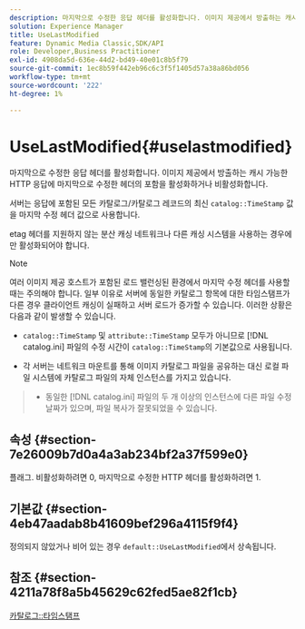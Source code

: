 ```yaml
---
description: 마지막으로 수정한 응답 헤더를 활성화합니다. 이미지 제공에서 방출하는 캐시 가능한 HTTP 응답에 마지막으로 수정한 헤더의 포함을 활성화하거나 비활성화합니다.
solution: Experience Manager
title: UseLastModified
feature: Dynamic Media Classic,SDK/API
role: Developer,Business Practitioner
exl-id: 4908da5d-636e-44d2-bd49-40e01c8b5f79
source-git-commit: 1ec8b59f442eb96c6c3f5f1405d57a38a86bd056
workflow-type: tm+mt
source-wordcount: '222'
ht-degree: 1%

---
```


# UseLastModified{#uselastmodified}

마지막으로 수정한 응답 헤더를 활성화합니다. 이미지 제공에서 방출하는 캐시 가능한 HTTP 응답에 마지막으로 수정한 헤더의 포함을 활성화하거나 비활성화합니다.

서버는 응답에 포함된 모든 카탈로그/카탈로그 레코드의 최신 `catalog::TimeStamp` 값을 마지막 수정 헤더 값으로 사용합니다.

etag 헤더를 지원하지 않는 분산 캐싱 네트워크나 다른 캐싱 시스템을 사용하는 경우에만 활성화되어야 합니다.

>[!NOTE]
>
>여러 이미지 제공 호스트가 포함된 로드 밸런싱된 환경에서 마지막 수정 헤더를 사용할 때는 주의해야 합니다. 일부 이유로 서버에 동일한 카탈로그 항목에 대한 타임스탬프가 다른 경우 클라이언트 캐싱이 실패하고 서버 로드가 증가할 수 있습니다. 이러한 상황은 다음과 같이 발생할 수 있습니다.
>
>* `catalog::TimeStamp` 및 `attribute::TimeStamp` 모두가 아니므로 [!DNL catalog.ini] 파일의 수정 시간이 `catalog::TimeStamp`의 기본값으로 사용됩니다.
   >
   >
* 각 서버는 네트워크 마운트를 통해 이미지 카탈로그 파일을 공유하는 대신 로컬 파일 시스템에 카탈로그 파일의 자체 인스턴스를 가지고 있습니다.
>* 동일한 [!DNL catalog.ini] 파일의 두 개 이상의 인스턴스에 다른 파일 수정 날짜가 있으며, 파일 복사가 잘못되었을 수 있습니다.

>



## 속성 {#section-7e26009b7d0a4a3ab234bf2a37f599e0}

플래그. 비활성화하려면 0, 마지막으로 수정한 HTTP 헤더를 활성화하려면 1.

## 기본값 {#section-4eb47aadab8b41609bef296a4115f9f4}

정의되지 않았거나 비어 있는 경우 `default::UseLastModified`에서 상속됩니다.

## 참조 {#section-4211a78f8a5b45629c62fed5ae82f1cb}

[카탈로그::타임스탬프](../../../../../is-api/image-catalog/image-serving-api-ref/c-image-catalog-reference/c-image-svg-data-reference/c-image-data-reference/r-timestamp-cat.md#reference-59a27b72f4cb4a53a3baba83214c4ded)
